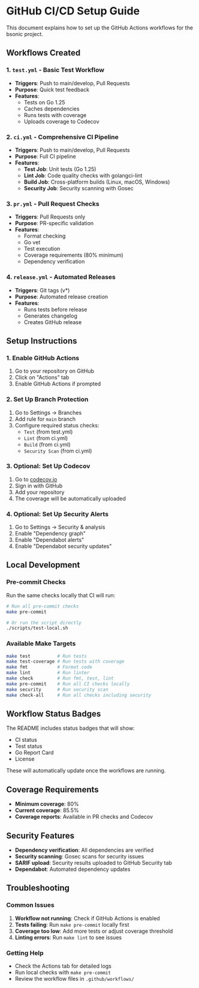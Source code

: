 # GitHub CI/CD Setup Guide

This document explains how to set up the GitHub Actions workflows for the bsonic project.

## Workflows Created

### 1. `test.yml` - Basic Test Workflow
- **Triggers**: Push to main/develop, Pull Requests
- **Purpose**: Quick test feedback
- **Features**:
  - Tests on Go 1.25
  - Caches dependencies
  - Runs tests with coverage
  - Uploads coverage to Codecov

### 2. `ci.yml` - Comprehensive CI Pipeline
- **Triggers**: Push to main/develop, Pull Requests
- **Purpose**: Full CI pipeline
- **Features**:
  - **Test Job**: Unit tests (Go 1.25)
  - **Lint Job**: Code quality checks with golangci-lint
  - **Build Job**: Cross-platform builds (Linux, macOS, Windows)
  - **Security Job**: Security scanning with Gosec

### 3. `pr.yml` - Pull Request Checks
- **Triggers**: Pull Requests only
- **Purpose**: PR-specific validation
- **Features**:
  - Format checking
  - Go vet
  - Test execution
  - Coverage requirements (80% minimum)
  - Dependency verification

### 4. `release.yml` - Automated Releases
- **Triggers**: Git tags (v*)
- **Purpose**: Automated release creation
- **Features**:
  - Runs tests before release
  - Generates changelog
  - Creates GitHub release

## Setup Instructions

### 1. Enable GitHub Actions
1. Go to your repository on GitHub
2. Click on "Actions" tab
3. Enable GitHub Actions if prompted

### 2. Set Up Branch Protection
1. Go to Settings → Branches
2. Add rule for `main` branch
3. Configure required status checks:
   - `Test` (from test.yml)
   - `Lint` (from ci.yml)
   - `Build` (from ci.yml)
   - `Security Scan` (from ci.yml)

### 3. Optional: Set Up Codecov
1. Go to [codecov.io](https://codecov.io)
2. Sign in with GitHub
3. Add your repository
4. The coverage will be automatically uploaded

### 4. Optional: Set Up Security Alerts
1. Go to Settings → Security & analysis
2. Enable "Dependency graph"
3. Enable "Dependabot alerts"
4. Enable "Dependabot security updates"

## Local Development

### Pre-commit Checks
Run the same checks locally that CI will run:

```bash
# Run all pre-commit checks
make pre-commit

# Or run the script directly
./scripts/test-local.sh
```

### Available Make Targets
```bash
make test          # Run tests
make test-coverage # Run tests with coverage
make fmt           # Format code
make lint          # Run linter
make check         # Run fmt, test, lint
make pre-commit    # Run all CI checks locally
make security      # Run security scan
make check-all     # Run all checks including security
```

## Workflow Status Badges

The README includes status badges that will show:
- CI status
- Test status
- Go Report Card
- License

These will automatically update once the workflows are running.

## Coverage Requirements

- **Minimum coverage**: 80%
- **Current coverage**: 85.5%
- **Coverage reports**: Available in PR checks and Codecov

## Security Features

- **Dependency verification**: All dependencies are verified
- **Security scanning**: Gosec scans for security issues
- **SARIF upload**: Security results uploaded to GitHub Security tab
- **Dependabot**: Automated dependency updates

## Troubleshooting

### Common Issues

1. **Workflow not running**: Check if GitHub Actions is enabled
2. **Tests failing**: Run `make pre-commit` locally first
3. **Coverage too low**: Add more tests or adjust coverage threshold
4. **Linting errors**: Run `make lint` to see issues

### Getting Help

- Check the Actions tab for detailed logs
- Run local checks with `make pre-commit`
- Review the workflow files in `.github/workflows/`
